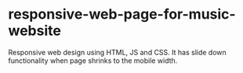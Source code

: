 # responsive-web-page-for-music-website
Responsive web design using HTML, JS and CSS. It has slide down functionality when page shrinks to the mobile width.
